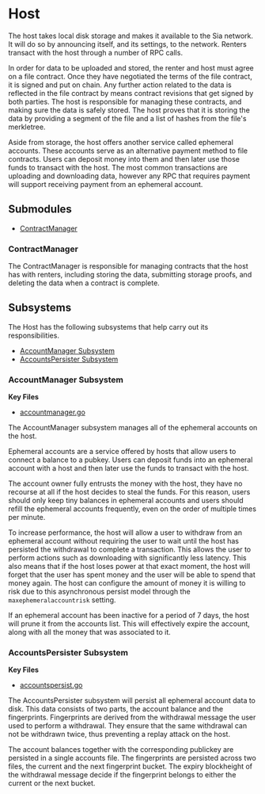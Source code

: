 # Host
The host takes local disk storage and makes it available to the Sia network. It
will do so by announcing itself, and its settings, to the network. Renters
transact with the host through a number of RPC calls.

In order for data to be uploaded and stored, the renter and host must agree on a
file contract. Once they have negotiated the terms of the file contract, it is
signed and put on chain. Any further action related to the data is reflected in
the file contract by means contract revisions that get signed by both parties.
The host is responsible for managing these contracts, and making sure the data
is safely stored. The host proves that it is storing the data by providing a
segment of the file and a list of hashes from the file's merkletree.

Aside from storage, the host offers another service called ephemeral accounts.
These accounts serve as an alternative payment method to file contracts. Users
can deposit money into them and then later use those funds to transact with the
host. The most common transactions are uploading and downloading data, however
any RPC that requires payment will support receiving payment from an ephemeral
account.

## Submodules

 - [ContractManager](./contractmanager/README.md)

### ContractManager

The ContractManager is responsible for managing contracts that the host has with
renters, including storing the data, submitting storage proofs, and deleting the
data when a contract is complete.

## Subsystems

The Host has the following subsystems that help carry out its responsibilities.
 - [AccountManager Subsystem](#accountmanager-subsystem)
 - [AccountsPersister Subsystem](#accountspersister-subsystem)

### AccountManager Subsystem

**Key Files**
 - [accountmanager.go](./accountmanager.go)

The AccountManager subsystem manages all of the ephemeral accounts on the host.
	
Ephemeral accounts are a service offered by hosts that allow users to connect a
balance to a pubkey. Users can deposit funds into an ephemeral account with a
host and then later use the funds to transact with the host.

The account owner fully entrusts the money with the host, they have no recourse
at all if the host decides to steal the funds. For this reason, users should
only keep tiny balances in ephemeral accounts and users should refill the
ephemeral accounts frequently, even on the order of multiple times per minute.

To increase performance, the host will allow a user to withdraw from an
ephemeral account without requiring the user to wait until the host has
persisted the withdrawal to complete a transaction. This allows the user to
perform actions such as downloading with significantly less latency. This also
means that if the host loses power at that exact moment, the host will forget
that the user has spent money and the user will be able to spend that money
again. The host can configure the amount of money it is willing to risk due to
this asynchronous persist model through the `maxephemeralaccountrisk` setting.

If an ephemeral account has been inactive for a period of 7 days, the host will
prune it from the accounts list. This will effectively expire the account, along
with all the money that was associated to it.

### AccountsPersister Subsystem

**Key Files**
 - [accountspersist.go](./accountspersist.go)

The AccountsPersister subsystem will persist all ephemeral account data to disk.
This data consists of two parts, the account balance and the fingerprints.
Fingerprints are derived from the withdrawal message the user used to perform a
withdrawal. They ensure that the same withdrawal can not be withdrawn twice,
thus preventing a replay attack on the host.

The account balances together with the corresponding publickey are persisted in
a single accounts file. The fingerprints are persisted across two files, the
current and the next fingerprint bucket. The expiry blockheight of the
withdrawal message decide if the fingerprint belongs to either the current or
the next bucket.
